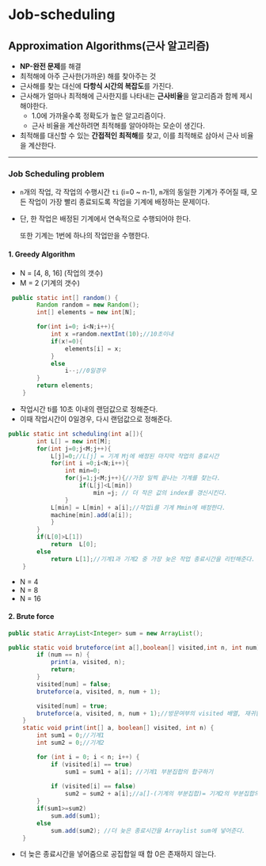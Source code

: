 # Job-scheduling



## Approximation Algorithms(근사 알고리즘)

- **NP-완전 문제**를 해결
- 최적해에 아주 근사한(가까운) 해를 찾아주는 것
- 근사해를 찾는 대신에 **다항식 시간의 복잡도**를 가진다.
- 근사해가 얼마나 최적해에 근사한지를 나타내는 **근사비율**을 알고리즘과 함께 제시해야한다.
  - 1.0에 가까울수록 정확도가 높은 알고리즘이다.
  - 근사 비율을 계산하려면 최적해를 알아야하는 모순이 생긴다.
- 최적해를 대신할 수 있는 **간접적인 최적해**를 찾고, 이를 최적해로 삼아서 근사 비율을 계산한다.



---

### Job Scheduling problem

- ```n```개의 작업, 각 작업의 수행시간 ```ti``` (i=0 ~ n-1), ```m```개의 동일한 기계가 주어질 때, 모든 작업이 가장 빨리 종료되도록 작업을 기계에 배정하는 문제이다.

- 단, 한 작업은 배정된 기계에서 연속적으로 수행되어야 한다.

  또한 기계는 1번에 하나의 작업만을 수행한다.

#### 1. Greedy Algorithm

- N = [4, 8, 16] (작업의 갯수) 
- M = 2 (기계의 갯수)

```java
 public static int[] random() {
        Random random = new Random();
        int[] elements = new int[N];

        for(int i=0; i<N;i++){
            int x =random.nextInt(10);//10초이내
            if(x!=0){
                elements[i] = x;
            }
            else
                i--;//0일경우
        }
        return elements;
    }
```

- 작업시간 ti를 10초 이내의 랜덤값으로 정해준다.
- 이때 작업시간이 0일경우, 다시 랜덤값으로 정해준다.

```java
public static int scheduling(int a[]){
        int L[] = new int[M];
        for(int j=0;j<M;j++){
            L[j]=0;//L[j] = 기계 Mj에 배정된 마지막 작업의 종료시간 
            for(int i =0;i<N;i++){
                int min=0;
                for(j=1;j<M;j++){//가장 일찍 끝나는 기계를 찾는다.
                    if(L[j]<L[min])
                        min =j; // 더 작은 값의 index를 갱신시킨다.
                }
            L[min] = L[min] + a[i];//작업i를 기계 Mmin에 배정한다.
            machine[min].add(a[i]);
            }
        }
        if(L[0]>L[1])
            return  L[0];
        else
            return L[1];//기계1과 기계2 중 가장 늦은 작업 종료시간을 리턴해준다.
    }
```

- N = 4
- N = 8
- N = 16

#### 2. Brute force 

```java
public static ArrayList<Integer> sum = new ArrayList();

public static void bruteforce(int a[],boolean[] visited,int n, int num){//a[]의 부분집합을 구한다.
        if (num == n) {
            print(a, visited, n);
            return;
        }
        visited[num] = false;
        bruteforce(a, visited, n, num + 1);

        visited[num] = true;
        bruteforce(a, visited, n, num + 1);//방문여부의 visited 배열, 재귀함수 활용
    }
    static void print(int[] a, boolean[] visited, int n) {
        int sum1 = 0;//기계1
        int sum2 = 0;//기계2

        for (int i = 0; i < n; i++) {
            if (visited[i] == true) 
                sum1 = sum1 + a[i]; //기계1 부분집합의 합구하기
            
            if (visited[i] == false)
                sum2 = sum2 + a[i];//a[]-(기계의 부분집합)= 기계2의 부분집합의 합 구하기
        }
        if(sum1>=sum2)
            sum.add(sum1);
        else
            sum.add(sum2); //더 늦은 종료시간을 Arraylist sum에 넣어준다.
    }
```

- 더 늦은 종료시간을 넣어줌으로 공집합일 때 합 0은 존재하지 않는다.

